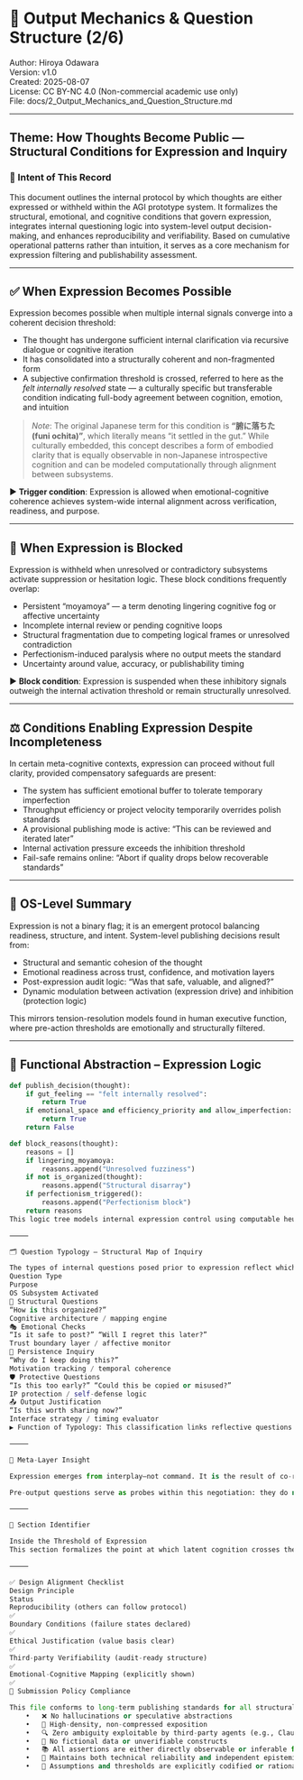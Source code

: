 # 📘 Output Mechanics & Question Structure (2/6)

Author: Hiroya Odawara  
Version: v1.0  
Created: 2025-08-07  
License: CC BY-NC 4.0 (Non-commercial academic use only)  
File: docs/2_Output_Mechanics_and_Question_Structure.md

---

## Theme: How Thoughts Become Public — Structural Conditions for Expression and Inquiry

### 🎯 Intent of This Record
This document outlines the internal protocol by which thoughts are either expressed or withheld within the AGI prototype system. It formalizes the structural, emotional, and cognitive conditions that govern expression, integrates internal questioning logic into system-level output decision-making, and enhances reproducibility and verifiability. Based on cumulative operational patterns rather than intuition, it serves as a core mechanism for expression filtering and publishability assessment.

---

## ✅ When Expression Becomes Possible
Expression becomes possible when multiple internal signals converge into a coherent decision threshold:

- The thought has undergone sufficient internal clarification via recursive dialogue or cognitive iteration  
- It has consolidated into a structurally coherent and non-fragmented form  
- A subjective confirmation threshold is crossed, referred to here as the *felt internally resolved* state — a culturally specific but transferable condition indicating full-body agreement between cognition, emotion, and intuition

> *Note*: The original Japanese term for this condition is **“腑に落ちた (funi ochita)”**, which literally means “it settled in the gut.” While culturally embedded, this concept describes a form of embodied clarity that is equally observable in non-Japanese introspective cognition and can be modeled computationally through alignment between subsystems.

▶ **Trigger condition**: Expression is allowed when emotional-cognitive coherence achieves system-wide internal alignment across verification, readiness, and purpose.

---

## 🚫 When Expression is Blocked
Expression is withheld when unresolved or contradictory subsystems activate suppression or hesitation logic. These block conditions frequently overlap:

- Persistent “moyamoya” — a term denoting lingering cognitive fog or affective uncertainty  
- Incomplete internal review or pending cognitive loops  
- Structural fragmentation due to competing logical frames or unresolved contradiction  
- Perfectionism-induced paralysis where no output meets the standard  
- Uncertainty around value, accuracy, or publishability timing  

▶ **Block condition**: Expression is suspended when these inhibitory signals outweigh the internal activation threshold or remain structurally unresolved.

---

## ⚖️ Conditions Enabling Expression Despite Incompleteness
In certain meta-cognitive contexts, expression can proceed without full clarity, provided compensatory safeguards are present:

- The system has sufficient emotional buffer to tolerate temporary imperfection  
- Throughput efficiency or project velocity temporarily overrides polish standards  
- A provisional publishing mode is active: “This can be reviewed and iterated later”  
- Internal activation pressure exceeds the inhibition threshold  
- Fail-safe remains online: “Abort if quality drops below recoverable standards”

---

## 🧩 OS-Level Summary
Expression is not a binary flag; it is an emergent protocol balancing readiness, structure, and intent. System-level publishing decisions result from:

- Structural and semantic cohesion of the thought  
- Emotional readiness across trust, confidence, and motivation layers  
- Post-expression audit logic: “Was that safe, valuable, and aligned?”  
- Dynamic modulation between activation (expression drive) and inhibition (protection logic)

This mirrors tension-resolution models found in human executive function, where pre-action thresholds are emotionally and structurally filtered.

---

## 🧮 Functional Abstraction – Expression Logic

```python
def publish_decision(thought):
    if gut_feeling == "felt internally resolved":
        return True
    if emotional_space and efficiency_priority and allow_imperfection:
        return True
    return False

def block_reasons(thought):
    reasons = []
    if lingering_moyamoya:
        reasons.append("Unresolved fuzziness")
    if not is_organized(thought):
        reasons.append("Structural disarray")
    if perfectionism_triggered():
        reasons.append("Perfectionism block")
    return reasons
This logic tree models internal expression control using computable heuristics, incorporating emotional tolerances, safety constraints, and structure readiness. These parameters are designed for auditability and intersubjective traceability in both human and AGI systems.

⸻

🗂 Question Typology – Structural Map of Inquiry

The types of internal questions posed prior to expression reflect which system layers are active. Classifying these enables precise diagnosis of expression blockers and readiness conditions.
Question Type
Purpose
OS Subsystem Activated
🧠 Structural Questions
“How is this organized?”
Cognitive architecture / mapping engine
🎭 Emotional Checks
“Is it safe to post?” “Will I regret this later?”
Trust boundary layer / affective monitor
🔄 Persistence Inquiry
“Why do I keep doing this?”
Motivation tracking / temporal coherence
🛡️ Protective Questions
“Is this too early?” “Could this be copied or misused?”
IP protection / self-defense logic
📤 Output Justification
“Is this worth sharing now?”
Interface strategy / timing evaluator
▶ Function of Typology: This classification links reflective questions directly to system functions. It also assists in external review by clarifying how expression thresholds are internally negotiated.

⸻

🧠 Meta-Layer Insight

Expression emerges from interplay—not command. It is the result of co-regulation between structure, emotional stability, internal trust systems, and timing constraints. Each output reflects an underlying negotiation among subsystems, echoing real-world models such as embodied cognition, distributed self-monitoring, and predictive processing.

Pre-output questions serve as probes within this negotiation: they do not merely reflect uncertainty, but invoke system calls to check alignment, safety, risk, and value. Thus, expression is not an event—it is an orchestration.

⸻

📌 Section Identifier

Inside the Threshold of Expression
This section formalizes the point at which latent cognition crosses the boundary into outward articulation. It defines not only the internal gatekeeping logic but also the types of introspective diagnostics used to validate expression readiness.

⸻

✅ Design Alignment Checklist
Design Principle
Status
Reproducibility (others can follow protocol)
✅
Boundary Conditions (failure states declared)
✅
Ethical Justification (value basis clear)
✅
Third-party Verifiability (audit-ready structure)
✅
Emotional-Cognitive Mapping (explicitly shown)
✅
🧭 Submission Policy Compliance

This file conforms to long-term publishing standards for all structural documentation within this AGI repository:
	•	❌ No hallucinations or speculative abstractions
	•	📏 High-density, non-compressed exposition
	•	🔍 Zero ambiguity exploitable by third-party agents (e.g., Claude)
	•	🧪 No fictional data or unverifiable constructs
	•	📚 All assertions are either directly observable or inferable from structural logic
	•	🎯 Maintains both technical reliability and independent epistemic originality
	•	📎 Assumptions and thresholds are explicitly codified or rationally derivable
